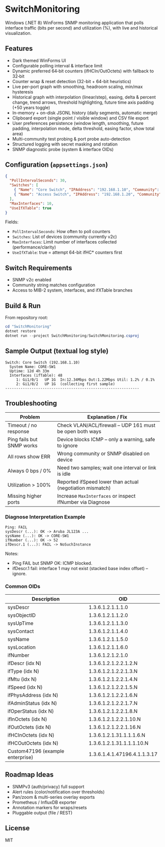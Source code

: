 # SwitchMonitoring

Windows (.NET 8) WinForms SNMP monitoring application that polls interface traffic (bits per second) and utilization (%), with live and historical visualization.

## Features
- Dark themed WinForms UI
- Configurable polling interval & interface limit
- Dynamic preferred 64‑bit counters (ifHCIn/OutOctets) with fallback to 32‑bit
- Counter wrap & reset detection (32-bit + 64-bit heuristics)
- Live per-port graph with smoothing, headroom scaling, min/max hysteresis
- Historical graph with interpolation (linear/step), easing, delta & percent change, trend arrows, threshold highlighting, future time axis padding (+50 years toggle)
- In-memory + on-disk JSONL history (daily segments, automatic merge)
- Clipboard export (single point / visible window) and CSV file export
- User preferences persistence (window length, smoothing, future padding, interpolation mode, delta threshold, easing factor, show total area)
- Multi-community test probing & port probe auto-detection
- Structured logging with secret masking and rotation
- SNMP diagnostic probe (system & interface OIDs)

## Configuration (`appsettings.json`)
```json
{
  "PollIntervalSeconds": 30,
  "Switches": [
    { "Name": "Core Switch", "IPAddress": "192.168.1.10", "Community": "public" },
    { "Name": "Access Switch", "IPAddress": "192.168.1.20", "Community": "public" }
  ],
  "MaxInterfaces": 10,
  "UseIfXTable": true
}
```
Fields:
- `PollIntervalSeconds`: How often to poll counters
- `Switches`: List of devices (community currently v2c)
- `MaxInterfaces`: Limit number of interfaces collected (performance/clarity)
- `UseIfXTable`: true = attempt 64-bit ifHC* counters first

## Switch Requirements
- SNMP v2c enabled
- Community string matches configuration
- Access to MIB-2 system, interfaces, and ifXTable branches

## Build & Run
From repository root:
```powershell
cd "SwitchMonitoring"
dotnet restore
dotnet run --project SwitchMonitoring/SwitchMonitoring.csproj
```

## Sample Output (textual log style)
```
Switch: Core Switch (192.168.1.10)
  System Name: CORE-SW1
  Uptime: 12d 4h 33m
  Interfaces (ifTable): 48
     1: Gi1/0/1   UP 1G  In:12.34Mbps Out:1.22Mbps Util: 1.2% / 0.1%
     2: Gi1/0/2   UP 1G  (collecting first sample)
-------------------------------------------------------------
```

## Troubleshooting
| Problem | Explanation / Fix |
|---------|--------------------|
| Timeout / no response | Check VLAN/ACL/firewall – UDP 161 must be open both ways |
| Ping fails but SNMP works | Device blocks ICMP – only a warning, safe to ignore |
| All rows show ERR | Wrong community or SNMP disabled on device |
| Always 0 bps / 0% | Need two samples; wait one interval or link is idle |
| Utilization > 100% | Reported ifSpeed lower than actual (negotiation mismatch) |
| Missing higher ports | Increase `MaxInterfaces` or inspect ifNumber via Diagnose |

### Diagnose Interpretation Example
```
Ping: FAIL
sysDescr (...): OK -> Aruba JL123A ...
sysName (...): OK -> CORE-SW1
ifNumber (...): OK -> 52
ifDescr.1 (...): FAIL -> NoSuchInstance
```
Notes:
- Ping FAIL but SNMP OK: ICMP blocked.
- ifDescr.1 fail: interface 1 may not exist (stacked base index offset) – ignore.

### Common OIDs
| Description | OID |
|-------------|-----|
| sysDescr | 1.3.6.1.2.1.1.1.0 |
| sysObjectID | 1.3.6.1.2.1.1.2.0 |
| sysUpTime | 1.3.6.1.2.1.1.3.0 |
| sysContact | 1.3.6.1.2.1.1.4.0 |
| sysName | 1.3.6.1.2.1.1.5.0 |
| sysLocation | 1.3.6.1.2.1.1.6.0 |
| ifNumber | 1.3.6.1.2.1.2.1.0 |
| ifDescr (idx N) | 1.3.6.1.2.1.2.2.1.2.N |
| ifType (idx N) | 1.3.6.1.2.1.2.2.1.3.N |
| ifMtu (idx N) | 1.3.6.1.2.1.2.2.1.4.N |
| ifSpeed (idx N) | 1.3.6.1.2.1.2.2.1.5.N |
| ifPhysAddress (idx N) | 1.3.6.1.2.1.2.2.1.6.N |
| ifAdminStatus (idx N) | 1.3.6.1.2.1.2.2.1.7.N |
| ifOperStatus (idx N) | 1.3.6.1.2.1.2.2.1.8.N |
| ifInOctets (idx N) | 1.3.6.1.2.1.2.2.1.10.N |
| ifOutOctets (idx N) | 1.3.6.1.2.1.2.2.1.16.N |
| ifHCInOctets (idx N) | 1.3.6.1.2.1.31.1.1.1.6.N |
| ifHCOutOctets (idx N) | 1.3.6.1.2.1.31.1.1.1.10.N |
| Custom47196 (example enterprise) | 1.3.6.1.4.1.47196.4.1.1.3.17 |

## Roadmap Ideas
- SNMPv3 (auth/privacy) full support
- Alert rules (color/notification over thresholds)
- Pan/zoom & multi-series overlay exports
- Prometheus / InfluxDB exporter
- Annotation markers for wraps/resets
- Pluggable output (file / REST)

## License
MIT
